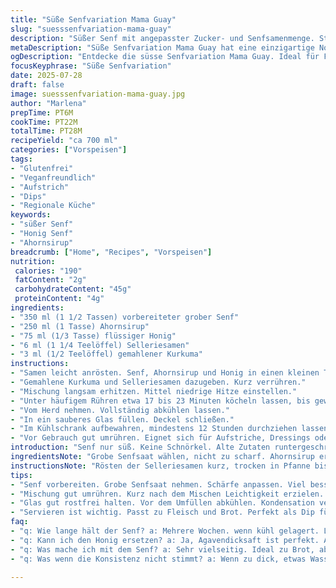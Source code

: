 ```yaml
---
title: "Süße Senfvariation Mama Guay"
slug: "suesssenfvariation-mama-guay"
description: "Süßer Senf mit angepasster Zucker- und Senfsamenmenge. Statt gewöhnlichem Zucker kandierter Ahornsirup und Honig verwendet. Selleriesamen und gemahlener Kurkuma ersetzen die ursprünglichen Gewürze für eine leicht würzige und erdige Note. Kombiniert milde Senfsaat mit süßlichen Zutaten. Langsames Köcheln bei mittlerer Hitze. Danach kühl gestellt. Ein vegan-freundlicher, gluten- und laktosefreier Aufstrich für diverse Gerichte. Die Zubereitung dauert insgesamt knapp 30 Minuten. Ergibt etwa 700 ml cremige Senfsoße, ideal zum Dippen, Aufstreichen oder Verfeinern."
metaDescription: "Süße Senfvariation Mama Guay hat eine einzigartige Note. Mit Ahornsirup, Honig und Selleriesamen. Perfekt für Dips und Aufstriche."
ogDescription: "Entdecke die süsse Senfvariation Mama Guay. Ideal für Fleisch, Brot, Dips und Salate. Ein Rezept, das variiert. Einfach und geschmackvoll."
focusKeyphrase: "Süße Senfvariation"
date: 2025-07-28
draft: false
image: suesssenfvariation-mama-guay.jpg
author: "Marlena"
prepTime: PT6M
cookTime: PT22M
totalTime: PT28M
recipeYield: "ca 700 ml"
categories: ["Vorspeisen"]
tags:
- "Glutenfrei"
- "Veganfreundlich"
- "Aufstrich"
- "Dips"
- "Regionale Küche"
keywords:
- "süßer Senf"
- "Honig Senf"
- "Ahornsirup"
breadcrumb: ["Home", "Recipes", "Vorspeisen"]
nutrition: 
 calories: "190"
 fatContent: "2g"
 carbohydrateContent: "45g"
 proteinContent: "4g"
ingredients:
- "350 ml (1 1/2 Tassen) vorbereiteter grober Senf"
- "250 ml (1 Tasse) Ahornsirup"
- "75 ml (1/3 Tasse) flüssiger Honig"
- "6 ml (1 1/4 Teelöffel) Selleriesamen"
- "3 ml (1/2 Teelöffel) gemahlener Kurkuma"
instructions:
- "Samen leicht anrösten. Senf, Ahornsirup und Honig in einen kleinen Topf geben."
- "Gemahlene Kurkuma und Selleriesamen dazugeben. Kurz verrühren."
- "Mischung langsam erhitzen. Mittel niedrige Hitze einstellen."
- "Unter häufigem Rühren etwa 17 bis 23 Minuten köcheln lassen, bis gewünschte Konsistenz erreicht ist."
- "Vom Herd nehmen. Vollständig abkühlen lassen."
- "In ein sauberes Glas füllen. Deckel schließen."
- "Im Kühlschrank aufbewahren, mindestens 12 Stunden durchziehen lassen."
- "Vor Gebrauch gut umrühren. Eignet sich für Aufstriche, Dressings oder als Dip."
introduction: "Senf nur süß. Keine Schnörkel. Alte Zutaten runtergeschraubt. Ahorn hinzu. Honig passt gut rein. Selleriesamen knacken. Kurkuma bringt Farbe, minimal Schärfe. Zähflüssig, nicht zu dünn. Langsam kochen. Niemals hetzen. Umrühren wichtig. 20 Minuten plus-minus. Nicht zu heiß, sonst verbrennt es. Danach warten. Kühlschrank. Reift. Wird besser. Nicht nur für Brot. Auch Fleisch, Salate. Veganes Geheimnis plus Honig - kleine Ausnahme, aber Geschmack pur. Einfach. Rohstoffe müssen stimmen, das macht den Unterschied."
ingredientsNote: "Grobe Senfsaat wählen, nicht zu scharf. Ahornsirup ersetzt normalen Zucker, bringt waldige Süße. Honig sorgt für Cremigkeit und leichte Fädenbildung. Selleriesamen sollten frisch sein, Rösten aktiviert Aromen. Kurkuma eben dosieren, sonst dominant. Alles gut mischen vor dem Kochen, lieber langsam ans Arbeiten gehen. Eine rustikale Note entsteht durch die Samen, keine komplett feine Masse. Vegetarisch bis auf Honig, der kann durch Agavendicksaft ersetzt werden für vegane Version. Flüssigkeitsanteil muss genau abgestimmt sein, zu viel zieht die Soße in die Breite. Nicht überstürzen, Zeit investieren. Kleinere Menge, dafür Qualität."
instructionsNote: "Rösten der Selleriesamen kurz, trocken in Pfanne bis Aroma aufsteigt, nicht verbrennen lassen. Senf, Sirup, Honig und Gewürze direkt in kleinen Topf geben. Kurz verrühren, sonst Klümpchen. Auf mittlerer bis niedriger Hitze langsam einreduzieren. Alle 2 bis 3 Minuten rühren, damit nichts ansetzt. Nach 17 Minuten prüfen, ob Konsistenz passt. Kann bis zu 23 Minuten dauern, je nach Herd und Topf. Nach Garen sofort abkühlen lassen, sonst wird zu zäh. Erst kalt in Gefäß umfüllen, sonst Kondensation. Glasdeckel fest verschließen. Ruhezzeit im Kühlschrank mindestens 12 Stunden, ideal sind 24 für tiefen Geschmack. Vor Verwendung kräftig schütteln oder umrühren. Hält sich mehrere Wochen, wenn kühl und lichtgeschützt gelagert."
tips:
- "Senf vorbereiten. Grobe Senfsaat nehmen. Schärfe anpassen. Viel besser. Jeder Löffel soll Wohlgefallen bringen. Rösten der Selleriesamen ist wichtig. Rohe Samen haben viel weniger Aroma. mittlere Hitze ist ideal. Kurz und knackig in die Pfanne. Richtig aufpassen, sonst brennen sie."
- "Mischung gut umrühren. Kurz nach dem Mischen Leichtigkeit erzielen. Wenn Klümpchen entstehen, ist es schwer. Langsame Hitze macht es geschmeidig. Regelmässig rühren, alle 2 bis 3 Minuten ist gut. Teig nicht stehen lassen, das führt zu Anbrennen. Nach 20 Minuten Konsistenz prüfen. Je nach Hitzequellen."
- "Glas gut rostfrei halten. Vor dem Umfüllen abkühlen. Kondensation vermeiden. Das ist zentral. Richtig deckeln. Kühlschrank ist wichtig für Geschmack. Mindestens 12 Stunden reifen. 24 Stunden empfehlen sich. Dann kommt der volle Geschmack. Vor Verwendung kräftig schütteln."
- "Servieren ist wichtig. Passt zu Fleisch und Brot. Perfekt als Dip für Gemüsesticks. So wird der Senf zum Hit. Variieren mit dem Honig möglich. Agavendicksaft als Alternative. Nussige Aromen kommen besonders gut. Vor dem Servieren immer umschichten. Längere Lagerung im Kühlschrank ist optimal."
faq:
- "q: Wie lange hält der Senf? a: Mehrere Wochen. wenn kühl gelagert. Lichtschutz ist wichtig. Das Aroma bleibt so besser erhalten. Genügend Zeit geben zum durchziehen. Mindestens 12 Stunden."
- "q: Kann ich den Honig ersetzen? a: Ja, Agavendicksaft ist perfekt. Auch eine vegane Option. Der Geschmack bleibt ähnlich. Aber, die Konsistenz kann minimal anders sein. Das ist wichtig für Rezepte."
- "q: Was mache ich mit dem Senf? a: Sehr vielseitig. Ideal zu Brot, aber auch bei Fleisch. Salate grossartig aufpeppen. Viele Möglichkeiten da. Für Dips, auch Gemüse geht gut."
- "q: Was wenn die Konsistenz nicht stimmt? a: Wenn zu dick, etwas Wasser hinzufügen. Langsame Anpassung ist besser. Wenn zu dünn, einfach länger köcheln. Richtig beobachten und anpassen."

---
```

